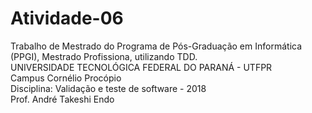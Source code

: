 # Atividade-06
Trabalho de Mestrado do Programa de Pós-Graduação em Informática (PPGI), Mestrado Profissiona, utilizando TDD.  
UNIVERSIDADE TECNOLÓGICA FEDERAL DO PARANÁ - UTFPR  
Campus Cornélio Procópio  
Disciplina: Validação e teste de software - 2018  
Prof. André Takeshi Endo  
